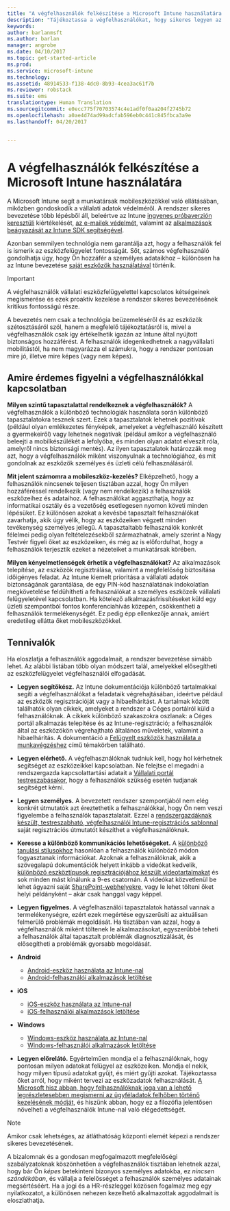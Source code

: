 ```yaml
---
title: "A végfelhasználók felkészítése a Microsoft Intune használatára | Microsoft Intune"
description: "Tájékoztassa a végfelhasználókat, hogy sikeres legyen az Intune bevezetése."
keywords: 
author: barlanmsft
ms.author: barlan
manager: angrobe
ms.date: 04/10/2017
ms.topic: get-started-article
ms.prod: 
ms.service: microsoft-intune
ms.technology: 
ms.assetid: 48914533-f138-4dc0-8b93-4cea3ac61f7b
ms.reviewer: robstack
ms.suite: ems
translationtype: Human Translation
ms.sourcegitcommit: e0ecc775f70703574c4e1adf0f0aa204f2745b72
ms.openlocfilehash: a0ae4d74ad99adcfab596eb0c441c845fbca3a9e
ms.lasthandoff: 04/20/2017


---
```


# <a name="how-to-educate-your-end-users-about-microsoft-intune"></a>A végfelhasználók felkészítése a Microsoft Intune használatára

A Microsoft Intune segít a munkatársak mobileszközökkel való ellátásában, miközben gondoskodik a vállalati adatok védelméről. A rendszer sikeres bevezetése több lépésből áll, beleértve az Intune [ingyenes próbaverzión keresztüli](/Intune/Understand/mobile-device-management-trial-guide-microsoft-intune) kiértékelését, [az e-mailek védelmét](https://docs.microsoft.com/intune/understand-explore/common-ways-to-use-intune#protecting-your-on-premises-email-and-data-so-it-can-be-safely-accessed-by-mobile-devices), valamint az [alkalmazások beágyazását az Intune SDK segítségével](/intune/develop/intune-app-sdk).

Azonban semmilyen technológia nem garantálja azt, hogy a felhasználók fel is ismerik az eszközfelügyelet fontosságát. Sőt, számos végfelhasználó gondolhatja úgy, hogy Ön hozzáfér a személyes adataikhoz – különösen ha az Intune bevezetése [saját eszközök használatával](/enterprise-mobility-security/solutions/byod-design-considerations-guide) történik.

> [!Important]
> A végfelhasználók vállalati eszközfelügyelettel kapcsolatos kétségeinek megismerése és ezek proaktív kezelése a rendszer sikeres bevezetésének kritikus fontosságú része.

A bevezetés nem csak a technológia beüzemeléséről és az eszközök szétosztásáról szól, hanem a megfelelő tájékoztatásról is, mivel a végfelhasználók csak így értékelhetik igazán az Intune által nyújtott biztonságos hozzáférést. A felhasználók idegenkedhetnek a nagyvállalati mobilitástól, ha nem magyarázza el számukra, hogy a rendszer pontosan mire jó, illetve mire képes (vagy nem képes).

## <a name="things-to-consider-about-your-end-users"></a>Amire érdemes figyelni a végfelhasználókkal kapcsolatban

__Milyen szintű tapasztalattal rendelkeznek a végfelhasználók?__ A végfelhasználók a különböző technológiák használata során különböző tapasztalatokra tesznek szert. Ezek a tapasztalatok lehetnek pozitívak (például olyan emlékezetes fényképek, amelyeket a végfelhasználó készített a gyermekeiről) vagy lehetnek negatívak (például amikor a végfelhasználó beleejti a mobilkészülékét a lefolyóba, és minden olyan adatot elveszít róla, amelyről nincs biztonsági mentés). Az ilyen tapasztalatok határozzák meg azt, hogy a végfelhasználók miként viszonyulnak a technológiához, és mit gondolnak az eszközök személyes és üzleti célú felhasználásáról.

__Mit jelent számomra a mobileszköz-kezelés?__ Elképzelhető, hogy a felhasználók nincsenek teljesen tisztában azzal, hogy Ön milyen hozzáféréssel rendelkezik (vagy nem rendelkezik) a felhasználók eszközeihez és adataihoz. A felhasználókat aggaszthatja, hogy az informatikai osztály és a vezetőség esetlegesen nyomon követi minden lépésüket. Ez különösen azokat a kevésbé tapasztalt felhasználókat zavarhatja, akik úgy vélik, hogy az eszközeiken végzett minden tevékenység személyes jellegű. A tapasztaltabb felhasználók konkrét félelmei pedig olyan feltételezésekből származhatnak, amely szerint a Nagy Testvér figyeli őket az eszközeiken, és még az is előfordulhat, hogy a felhasználók terjesztik ezeket a nézeteiket a munkatársak körében.

__Milyen kényelmetlenségek érhetik a végfelhasználókat?__ Az alkalmazások telepítése, az eszközök regisztrálása, valamint a megfelelőség biztosítása időigényes feladat. Az Intune kiemelt prioritása a vállalati adatok biztonságának garantálása, de egy PIN-kód használatának indokolatlan megkövetelése feldühítheti a felhasználókat a személyes eszközeik vállalati felügyeletével kapcsolatban. Ha kötelező alkalmazásfrissítéseket küld egy üzleti szempontból fontos konferenciahívás közepén, csökkentheti a felhasználók termelékenységét. Ez pedig épp ellenkezője annak, amiért eredetileg ellátta őket mobileszközökkel.

## <a name="things-you-should-do"></a>Tennivalók

Ha eloszlatja a felhasználók aggodalmait, a rendszer bevezetése simább lehet. Az alábbi listában több olyan módszert talál, amelyekkel elősegítheti az eszközfelügyelet végfelhasználói elfogadását.

* __Legyen segítőkész.__ Az Intune dokumentációja különböző tartalmakkal segíti a végfelhasználókat a feladataik végrehajtásában, ideértve például az eszközök regisztrációját vagy a hibaelhárítást. A tartalmak között találhatók olyan cikkek, amelyeket a rendszer a Céges portálról küld a felhasználóknak. A cikkek különböző szakaszokra oszlanak: a Céges portál alkalmazás telepítése és az Intune-regisztráció; a felhasználók által az eszközökön végrehajtható általános műveletek, valamint a hibaelhárítás. A dokumentáció a [Felügyelt eszközök használata a munkavégzéshez](/Intune/EndUser/use-managed-devices-to-get-work-done) című témakörben található.

* __Legyen elérhető.__ A végfelhasználóknak tudniuk kell, hogy hol kérhetnek segítséget az eszközeikkel kapcsolatban. Ne felejtse el megadni a rendszergazda kapcsolattartási adatait a [Vállalati portál testreszabásakor](/Intune/get-started/start-with-a-paid-subscription-to-microsoft-intune-step-7), hogy a felhasználók szükség esetén tudjanak segítséget kérni.

* __Legyen személyes.__ A bevezetett rendszer szempontjából nem elég konkrét útmutatók azt éreztethetik a felhasználókkal, hogy Ön nem veszi figyelembe a felhasználók tapasztalatait. Ezzel a [rendszergazdáknak készült, testreszabható, végfelhasználói Intune-regisztrációs sablonnal](https://gallery.technet.microsoft.com/office/Intune-End-User-Enrollment-3a0c9b0c) saját regisztrációs útmutatót készíthet a végfelhasználóknak.

* __Keresse a különböző kommunikációs lehetőségeket.__ A [különböző tanulási stílusokhoz](http://www.umassd.edu/dss/resources/facultystaff/howtoteachandaccommodate/howtoaccommodatedifferentlearningstyles/) hasonlóan a felhasználók különböző módon fogyasztanak információkat. Azoknak a felhasználóknak, akik a szövegalapú dokumentációk helyett inkább a videókat kedvelik, [különböző eszköztípusok regisztrációjához készült videotartalmakat](https://channel9.msdn.com/Series/IntuneEnrollment) és sok minden mást kínálunk a 9-es csatornán. A videókat közvetlenül be lehet ágyazni saját [SharePoint-webhelyekre](https://support.office.com/article/Embed-a-video-from-Office-365-Video-59e19984-c34e-4be8-889b-f6fa93910581), vagy le lehet tölteni őket helyi példányként – akár csak hanggal vagy képpel.

* __Legyen figyelmes.__ A végfelhasználói tapasztalatok hatással vannak a termelékenységre, ezért ezek megértése egyszerűsíti az aktuálisan felmerülő problémák megoldását. Ha tisztában van azzal, hogy a végfelhasználók miként töltenek le alkalmazásokat, egyszerűbbé teheti a felhasználók által tapasztalt problémák diagnosztizálását, és elősegítheti a problémák gyorsabb megoldását.

* **Android**
  * [Android-eszköz használata az Intune-nal](https://docs.microsoft.com/Intune/EndUser/using-your-android-device-with-intune)
  * [Android-felhasználói alkalmazások letöltése](how-your-android-users-get-their-apps.md)

* **iOS**
  * [iOS-eszköz használata az Intune-nal](https://docs.microsoft.com/intune-user-help/using-your-ios-or-macos-device-with-intune)
  * [iOS-felhasználói alkalmazások letöltése](how-your-ios-users-get-their-apps.md)

* **Windows**
  * [Windows-eszköz használata az Intune-nal](https://docs.microsoft.com/Intune/EndUser/using-your-windows-device-with-intune)
  * [Windows-felhasználói alkalmazások letöltése](how-your-windows-users-get-their-apps.md)

* __Legyen előrelátó.__ Egyértelműen mondja el a felhasználóknak, hogy pontosan milyen adatokat felügyel az eszközeiken. Mondja el nekik, hogy milyen típusú adatokat gyűjt, és miért gyűjti azokat. Tájékoztassa őket arról, hogy miként tervezi az eszközadatok felhasználását. [A Microsoft hisz abban, hogy felhasználóknak joga van a lehető legrészletesebben megismerni az ügyféladatok felhőben történő kezelésének módját](https://www.microsoft.com/trustcenter/about/transparency), és hiszünk abban, hogy ez a filozófia jelentősen növelheti a végfelhasználók Intune-nal való elégedettségét.

>[!Note]
> Amikor csak lehetséges, az átláthatóság központi elemét képezi a rendszer sikeres bevezetésének.

A bizalomnak és a gondosan megfogalmazott megfelelőségi szabályzatoknak köszönhetően a végfelhasználók tisztában lehetnek azzal, hogy bár Ön *képes* betekinteni bizonyos személyes adatokba, ez *nincsen szándékában*, és vállalja a felelősséget a felhasználók személyes adatainak megsértéséért. Ha a jogi és a HR-részleggel közösen fogalmaz meg egy nyilatkozatot, a különösen nehezen kezelhető alkalmazottak aggodalmait is eloszlathatja.

